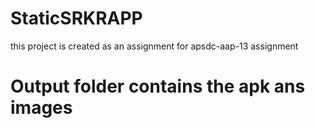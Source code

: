 # StaticSRKRAPP
this project is created as an assignment for apsdc-aap-13 assignment

# Output folder contains the apk ans images
